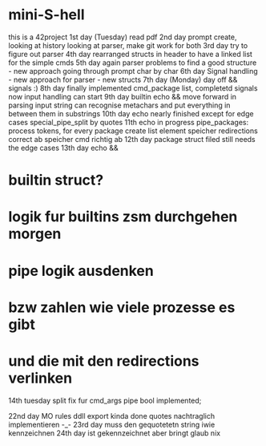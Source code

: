 # mini-S-hell
this is a 42project
1st day (Tuesday) read pdf
2nd day prompt create, looking at history looking at parser, 		make git work for both
3rd day try to figure out parser
4th day rearranged structs in header to have a linked list for 		the simple cmds
5th day again parser problems to find a good structure - new 		approach going through prompt char by char
6th day Signal handling - new approach for parser - new structs
7th day (Monday) day off && signals :)
8th day finally implemented cmd_package list, completetd signals
	now input handling can start
9th day builtin echo && move forward in parsing
	input string can recognise metachars and put everything in between them in substrings
10th day echo nearly finished except for edge cases
	special_pipe_split by quotes
11th echo in progress 
	pipe_packages: process tokens, for every package create list element
	speicher redirections correct ab
	speicher cmd richtig ab
12th day package struct filed
	still needs the edge cases
13th day echo &&
#	builtin struct?
#	logik fur builtins zsm durchgehen morgen
#	pipe logik ausdenken
#	bzw zahlen wie viele prozesse es gibt
#	und die mit den redirections verlinken
14th tuesday
	split fix fur cmd_args
	pipe bool implemented;

22nd day MO rules ddll export kinda done
	quotes nachtraglich implementieren -_-
23rd day muss den gequotetetn string iwie kennzeichnen
24th day ist gekennzeichnet aber bringt glaub nix